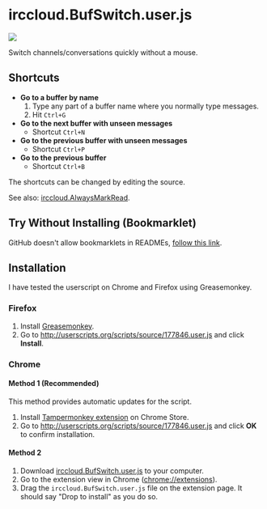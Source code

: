 irccloud.BufSwitch.user.js
==========================

![](https://raw.github.com/raine/irccloud-bufswitch/gh-pages/pic.png)

Switch channels/conversations quickly without a mouse.

## Shortcuts

* **Go to a buffer by name**
  1. Type any part of a buffer name where you normally type messages.
  2. Hit `Ctrl+G`
* **Go to the next buffer with unseen messages**
  * Shortcut `Ctrl+N`
* **Go to the previous buffer with unseen messages**
  * Shortcut `Ctrl+P`
* **Go to the previous buffer**
  * Shortcut `Ctrl+B`

The shortcuts can be changed by editing the source.

See also: [irccloud.AlwaysMarkRead](https://github.com/raine/irccloud-alwaysmarkread).

## Try Without Installing (Bookmarklet)

GitHub doesn't allow bookmarklets in READMEs, [follow this link](http://raine.github.io/irccloud-bufswitch/bookmarklet.html).

## Installation

I have tested the userscript on Chrome and Firefox using Greasemonkey.

### Firefox

1. Install [Greasemonkey](https://addons.mozilla.org/en-US/firefox/addon/greasemonkey/).
2. Go to http://userscripts.org/scripts/source/177846.user.js and click **Install**.

### Chrome

#### Method 1 (Recommended)

This method provides automatic updates for the script.

1. Install [Tampermonkey extension](https://chrome.google.com/webstore/detail/tampermonkey/dhdgffkkebhmkfjojejmpbldmpobfkfo) on Chrome Store.
2. Go to http://userscripts.org/scripts/source/177846.user.js and click
   **OK** to confirm installation.

#### Method 2

1. Download [irccloud.BufSwitch.user.js](https://github.com/raine/irccloud-bufswitch/raw/master/irccloud.BufSwitch.user.js) to your computer.
2. Go to the extension view in Chrome ([chrome://extensions](chrome://extensions)).
3. Drag the `irccloud.BufSwitch.user.js` file on the extension page. It
   should say "Drop to install" as you do so.
